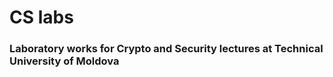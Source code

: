 # CS labs

### Laboratory works for Crypto and Security lectures at Technical University of Moldova
